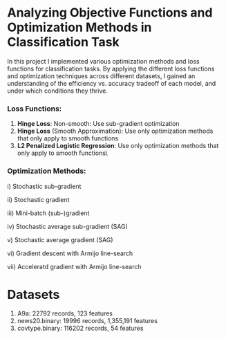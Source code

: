 # Analyzing Objective Functions and Optimization Methods in Classification Task

In this project I implemented various optimization methods and loss functions for classification tasks. By applying the different loss functions and optimization techniques across different datasets, I gained an understanding of the efficiency vs. accuracy tradeoff of each model, and under which conditions they thrive.

### Loss Functions:
1) **Hinge Loss**: Non-smooth: Use sub-gradient optimization 
2) **Hinge Loss** (Smooth Approximation): Use only optimization methods that only apply to smooth functions
3) **L2 Penalized Logistic Regression**: Use only optimization methods that only apply to smooth functions\

### Optimization Methods:
i) Stochastic sub-gradient

ii) Stochastic gradient

iii) Mini-batch (sub-)gradient

iv) Stochastic average sub-gradient (SAG)

v) Stochastic average gradient (SAG)

vi) Gradient descent with Armijo line-search

vii) Acceleratd gradient with Armijo line-search

# Datasets
1) A9a: 22792 records, 123 features
2) news20.binary: 19996 records, 1,355,191 features
3) covtype.binary: 116202 records, 54 features
